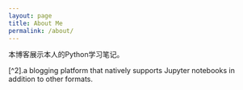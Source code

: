 ```yaml
---
layout: page
title: About Me
permalink: /about/
---
```


本博客展示本人的Python学习笔记。
[^1]:This website is powered by **[fastpages](https://github.com/fastai/fastpages)** 



[^2].a blogging platform that natively supports Jupyter notebooks in addition to other formats.
